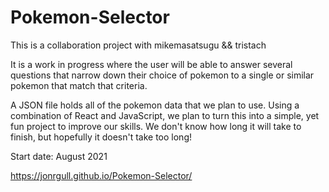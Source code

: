 # Pokemon-Selector

This is a collaboration project with mikemasatsugu && tristach

It is a work in progress where the user will be able to answer several questions that narrow down their choice of pokemon to a single or similar pokemon that match that criteria.

A JSON file holds all of the pokemon data that we plan to use. Using a combination of React and JavaScript, we plan to turn this into a simple, yet fun project to improve our skills. We don't know how long it will take to finish, but hopefully it doesn't take too long!

Start date: August 2021

https://jonrgull.github.io/Pokemon-Selector/
